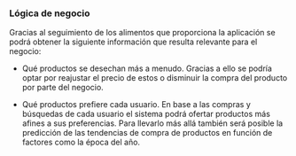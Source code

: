 ### Lógica de negocio

Gracias al seguimiento de los alimentos que proporciona la aplicación se podrá obtener la siguiente información que resulta relevante para el negocio:

* Qué productos se desechan más a menudo. Gracias a ello se podría optar por reajustar el precio de estos o disminuir la compra del producto por parte del negocio. 

* Qué productos prefiere cada usuario. En base a las compras y búsquedas de cada usuario el sistema podrá ofertar productos más afines a sus preferencias. Para llevarlo más allá también será posible la predicción de las tendencias de compra de productos en función de factores como la época del año.